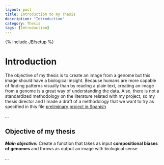 ```yaml
---
layout: post
title: Introduction to my Thesis
description: "Introduction"
category: Thesis
tags: [Introduction]
---
```


{% include JB/setup %}

# Introduction

The objective of my thesis is to create an image from a genome but this image should have a biological insight. Because humans are more capable of finding patterns visually than by reading a plain text, creating an image from a genome is a great way of understanding the data. Also, there is not a standardized methodology on the literature related with my project, so my thesis director and I made a draft of a methodology that we want to try as specified in this file [preliminary project in Spanish](/Additional_material/Preliminary_project_Spanish.docx)

...

## Objective of my thesis

***_Main objective:_*** Create a function that takes as input **compositional biases of genomes** and throws as output an image with biological sense

...
